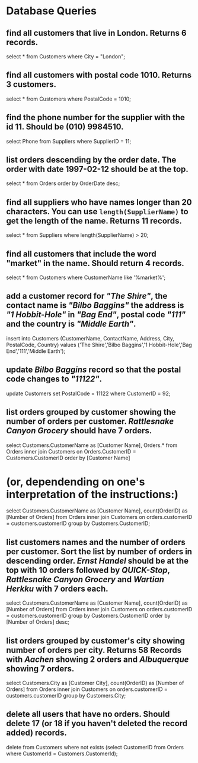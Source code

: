 # Database Queries

## find all customers that live in London. Returns 6 records.

select \* from Customers where City = "London";

## find all customers with postal code 1010. Returns 3 customers.

select \* from Customers where PostalCode = 1010;

## find the phone number for the supplier with the id 11. Should be (010) 9984510.

select Phone from Suppliers where SupplierID = 11;

## list orders descending by the order date. The order with date 1997-02-12 should be at the top.

select \* from Orders order by OrderDate desc;

## find all suppliers who have names longer than 20 characters. You can use `length(SupplierName)` to get the length of the name. Returns 11 records.

select \* from Suppliers where length(SupplierName) > 20;

## find all customers that include the word "market" in the name. Should return 4 records.

select \* from Customers where CustomerName like '%market%';

## add a customer record for _"The Shire"_, the contact name is _"Bilbo Baggins"_ the address is _"1 Hobbit-Hole"_ in _"Bag End"_, postal code _"111"_ and the country is _"Middle Earth"_.

insert into Customers (CustomerName, ContactName, Address, City, PostalCode, Country)
values ('The Shire','Bilbo Baggins','1 Hobbit-Hole','Bag End','111','Middle Earth');

## update _Bilbo Baggins_ record so that the postal code changes to _"11122"_.

update Customers
set PostalCode = 11122
where CustomerID = 92;

## list orders grouped by customer showing the number of orders per customer. _Rattlesnake Canyon Grocery_ should have 7 orders.

select Customers.CustomerName as [Customer Name], Orders.\*
from Orders
inner join Customers
on Orders.CustomerID = Customers.CustomerID
order by [Customer Name]

# (or, dependending on one's interpretation of the instructions:)

select Customers.CustomerName as [Customer Name], count(OrderID) as [Number of Orders]
from Orders
inner join Customers
on orders.customerID = customers.customerID
group by Customers.CustomerID;

## list customers names and the number of orders per customer. Sort the list by number of orders in descending order. _Ernst Handel_ should be at the top with 10 orders followed by _QUICK-Stop_, _Rattlesnake Canyon Grocery_ and _Wartian Herkku_ with 7 orders each.

select Customers.CustomerName as [Customer Name], count(OrderID) as [Number of Orders]
from Orders
inner join Customers
on orders.customerID = customers.customerID
group by Customers.CustomerID
order by [Number of Orders] desc;

## list orders grouped by customer's city showing number of orders per city. Returns 58 Records with _Aachen_ showing 2 orders and _Albuquerque_ showing 7 orders.

select Customers.City as [Customer City], count(OrderID) as [Number of Orders]
from Orders
inner join Customers
on orders.customerID = customers.customerID
group by Customers.City;

## delete all users that have no orders. Should delete 17 (or 18 if you haven't deleted the record added) records.

delete from Customers
where not exists (select CustomerID from Orders where CustomerId = Customers.CustomerId);

